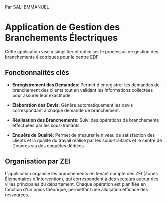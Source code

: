 Par SALI EMMANUEL 

# Application de Gestion des Branchements Électriques

Cette application vise à simplifier et optimiser le processus de gestion des branchements électriques pour le centre EDF.

## Fonctionnalités clés

- **Enregistrement des Demandes**: Permet d'enregistrer les demandes de branchement des clients tout en validant les informations collectées pour assurer leur exactitude.

- **Élaboration des Devis**: Génère automatiquement les devis correspondant à chaque demande de branchement.


- **Réalisation des Branchements**: Suivi des opérations de branchements effectuées par les sous-traitants.

- **Enquête de Qualité**: Permet de mesurer le niveau de satisfaction des clients et la qualité du travail réalisé par les sous-traitants et le centre de Douvres via des enquêtes dédiées.

## Organisation par ZEI

L'application organise les branchements en tenant compte des ZEI (Zones Élémentaires d'Intervention), qui correspondent à des secteurs autour des villes principales du département. Chaque opération est planifiée en fonction d'un poids théorique, permettant une allocation efficace des ressources.

